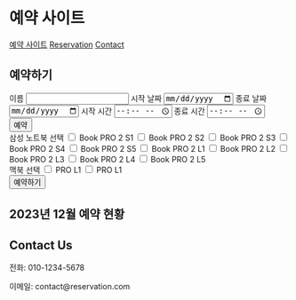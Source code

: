 <html>
<head>
  <title>예약 사이트</title>
  <link rel="stylesheet" href="style.css"> <!-- 별도의 CSS 파일 링크 -->
  <link rel="stylesheet" href="fullcalendar.min.css"> <!-- FullCalendar CSS 파일 링크 -->
  <script src="moment.min.js"></script> <!-- Moment.js 라이브러리 파일 링크 -->
  <script src="jquery.min.js"></script> <!-- jQuery 라이브러리 파일 링크 -->
  <script src="fullcalendar.min.js"></script> <!-- FullCalendar 라이브러리 파일 링크 -->
  <script src="calendar.js"></script> <!-- 캘린더 관련 자바스크립트 파일 링크 -->
</head>
<body>
  <div class="container">
    <div class="header">
      <h1>예약 사이트</h1>
      <nav>
        <a href="#" class="active">예약 사이트</a> <!-- 예약 사이트가 기본 활성화된 상태로 표시 -->
        <a href="#reservation-form">Reservation</a> <!-- Reservation 섹션으로 스크롤 이동 -->
        <a href="#contact-us">Contact</a> <!-- Contact 섹션으로 스크롤 이동 -->
      </nav>
    </div>
    <div class="main" id="reservation-form"> <!-- id를 이용하여 Reservation 섹션으로 스크롤 이동할 수 있도록 함 -->
      <h2>예약하기</h2>
        <form id="reservation-form">
        <label for="name">이름</label>
        <input type="text" id="name" name="name" required>
        <label for="start-date">시작 날짜</label>
        <input type="date" id="start-date" name="start-date" required>
        <label for="end-date">종료 날짜</label>
        <input type="date" id="end-date" name="end-date" required>
        <label for="start-time">시작 시간</label>
        <input type="time" id="start-time" name="start-time" required>
        <label for="end-time">종료 시간</label>
        <input type="time" id="end-time" name="end-time" required>
        <input type="submit" value="예약">
        <br>
        <label for="samsung">삼성 노트북 선택</label>
        <input type="checkbox" id="samsung1" name="samsung[]" value="1"> Book PRO 2 S1
        <input type="checkbox" id="samsung2" name="samsung[]" value="2"> Book PRO 2 S2
        <input type="checkbox" id="samsung3" name="samsung[]" value="3"> Book PRO 2 S3
        <input type="checkbox" id="samsung3" name="samsung[]" value="3"> Book PRO 2 S4
        <input type="checkbox" id="samsung3" name="samsung[]" value="3"> Book PRO 2 S5
        <input type="checkbox" id="samsung3" name="samsung[]" value="3"> Book PRO 2 L1
        <input type="checkbox" id="samsung3" name="samsung[]" value="3"> Book PRO 2 L2
        <input type="checkbox" id="samsung3" name="samsung[]" value="3"> Book PRO 2 L3
        <input type="checkbox" id="samsung3" name="samsung[]" value="3"> Book PRO 2 L4
        <input type="checkbox" id="samsung3" name="samsung[]" value="3"> Book PRO 2 L5
        <!-- 나머지 체크박스들도 동일하게 추가 -->
        <br>
        <label for="macbook">맥북 선택</label>
        <input type="checkbox" id="macbook1" name="macbook[]" value="1"> PRO L1
        <input type="checkbox" id="macbook2" name="macbook[]" value="2"> PRO L1
        <br>
        <input type="submit" value="예약하기">
      </form>
    </div>
    <div class="footer">
      <div class="calendar">
        <h2>2023년 12월 예약 현황</h2>
        <div id="calendar"></div> <!-- 예약 현황을 표시할 캘린더 영역 -->
      </div>
      <div class="info" id="contact-us"> <!-- id를 이용하여 Contact 섹션으로 스크롤 이동할 수 있도록 함 -->
        <h2>Contact Us</h2>
        <p>전화: 010-1234-5678</p>
        <p>이메일: contact@reservation.com</p>
      </div>
    </div>
  </div>
</body>
</html>
